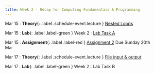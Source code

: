 ```yaml
---
title: Week 2 - Recap for Computing Fundamentals & Programming
---
```


Mar 15
: **Theory**{: .label .schedule-event.lecture } [Nested Loops](https://drive.google.com/file/d/1bb_AyNU8gaRFfruHV_RQmy-v-qRFoJ7O/view?usp=sharing)

[//]: # (: [Reading Material]&#40;#&#41; , [Quiz with Solution]&#40;#&#41;)

Mar 15
: **Lab**{: .label .label-green } Week 2 : [Lab Task A](https://classroom.github.com/assignment-invitations/8c382a027c00466a605c537b87ea9394)

[//]: # (: [Solution]&#40;&#41; )

Mar 15
: **Assignment**{: .label .label-red } [Assignment 2](https://classroom.github.com/a/ZhZSEx3d) Due Sunday 20th Mar

[//]: # (:  [Solution]&#40;#&#41;)



Mar 17
: **Theory**{: .label .schedule-event.lecture } [File input & output](#)

[//]: # (: [Reading Material]&#40;#&#41; ,   [Quiz with Solution]&#40;#&#41;)

Mar 17 
: **Lab**{: .label .label-green } Week 2 : Lab Task B 

[//]: # (: [Task]&#40;#&#41;, [Solution]&#40;#&#41;)



